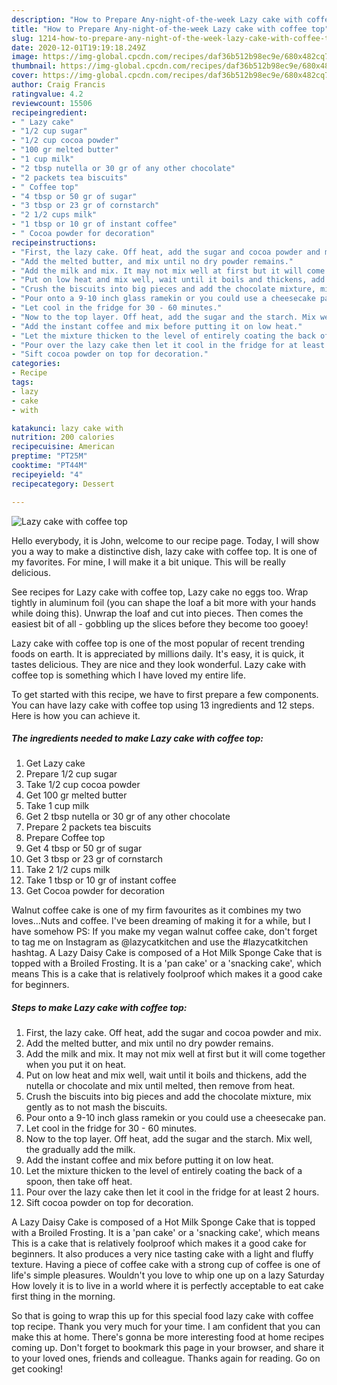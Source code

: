 ```yaml
---
description: "How to Prepare Any-night-of-the-week Lazy cake with coffee top"
title: "How to Prepare Any-night-of-the-week Lazy cake with coffee top"
slug: 1214-how-to-prepare-any-night-of-the-week-lazy-cake-with-coffee-top
date: 2020-12-01T19:19:18.249Z
image: https://img-global.cpcdn.com/recipes/daf36b512b98ec9e/680x482cq70/lazy-cake-with-coffee-top-recipe-main-photo.jpg
thumbnail: https://img-global.cpcdn.com/recipes/daf36b512b98ec9e/680x482cq70/lazy-cake-with-coffee-top-recipe-main-photo.jpg
cover: https://img-global.cpcdn.com/recipes/daf36b512b98ec9e/680x482cq70/lazy-cake-with-coffee-top-recipe-main-photo.jpg
author: Craig Francis
ratingvalue: 4.2
reviewcount: 15506
recipeingredient:
- " Lazy cake"
- "1/2 cup sugar"
- "1/2 cup cocoa powder"
- "100 gr melted butter"
- "1 cup milk"
- "2 tbsp nutella or 30 gr of any other chocolate"
- "2 packets tea biscuits"
- " Coffee top"
- "4 tbsp or 50 gr of sugar"
- "3 tbsp or 23 gr of cornstarch"
- "2 1/2 cups milk"
- "1 tbsp or 10 gr of instant coffee"
- " Cocoa powder for decoration"
recipeinstructions:
- "First, the lazy cake. Off heat, add the sugar and cocoa powder and mix."
- "Add the melted butter, and mix until no dry powder remains."
- "Add the milk and mix. It may not mix well at first but it will come together when you put it on heat."
- "Put on low heat and mix well, wait until it boils and thickens, add the nutella or chocolate and mix until melted, then remove from heat."
- "Crush the biscuits into big pieces and add the chocolate mixture, mix gently as to not mash the biscuits."
- "Pour onto a 9-10 inch glass ramekin or you could use a cheesecake pan."
- "Let cool in the fridge for 30 - 60 minutes."
- "Now to the top layer. Off heat, add the sugar and the starch. Mix well, the gradually add the milk."
- "Add the instant coffee and mix before putting it on low heat."
- "Let the mixture thicken to the level of entirely coating the back of a spoon, then take off heat."
- "Pour over the lazy cake then let it cool in the fridge for at least 2 hours."
- "Sift cocoa powder on top for decoration."
categories:
- Recipe
tags:
- lazy
- cake
- with

katakunci: lazy cake with 
nutrition: 200 calories
recipecuisine: American
preptime: "PT25M"
cooktime: "PT44M"
recipeyield: "4"
recipecategory: Dessert

---
```



![Lazy cake with coffee top](https://img-global.cpcdn.com/recipes/daf36b512b98ec9e/680x482cq70/lazy-cake-with-coffee-top-recipe-main-photo.jpg)

Hello everybody, it is John, welcome to our recipe page. Today, I will show you a way to make a distinctive dish, lazy cake with coffee top. It is one of my favorites. For mine, I will make it a bit unique. This will be really delicious.

See recipes for Lazy cake with coffee top, Lazy cake no eggs too. Wrap tightly in aluminum foil (you can shape the loaf a bit more with your hands while doing this). Unwrap the loaf and cut into pieces. Then comes the easiest bit of all - gobbling up the slices before they become too gooey!

Lazy cake with coffee top is one of the most popular of recent trending foods on earth. It is appreciated by millions daily. It's easy, it is quick, it tastes delicious. They are nice and they look wonderful. Lazy cake with coffee top is something which I have loved my entire life.


To get started with this recipe, we have to first prepare a few components. You can have lazy cake with coffee top using 13 ingredients and 12 steps. Here is how you can achieve it.

<!--inarticleads1-->

##### The ingredients needed to make Lazy cake with coffee top:

1. Get  Lazy cake
1. Prepare 1/2 cup sugar
1. Take 1/2 cup cocoa powder
1. Get 100 gr melted butter
1. Take 1 cup milk
1. Get 2 tbsp nutella or 30 gr of any other chocolate
1. Prepare 2 packets tea biscuits
1. Prepare  Coffee top
1. Get 4 tbsp or 50 gr of sugar
1. Get 3 tbsp or 23 gr of cornstarch
1. Take 2 1/2 cups milk
1. Take 1 tbsp or 10 gr of instant coffee
1. Get  Cocoa powder for decoration


Walnut coffee cake is one of my firm favourites as it combines my two loves…Nuts and coffee. I&#39;ve been dreaming of making it for a while, but I have somehow PS: If you make my vegan walnut coffee cake, don&#39;t forget to tag me on Instagram as @lazycatkitchen and use the #lazycatkitchen hashtag. A Lazy Daisy Cake is composed of a Hot Milk Sponge Cake that is topped with a Broiled Frosting. It is a &#39;pan cake&#39; or a &#39;snacking cake&#39;, which means This is a cake that is relatively foolproof which makes it a good cake for beginners. 

<!--inarticleads2-->

##### Steps to make Lazy cake with coffee top:

1. First, the lazy cake. Off heat, add the sugar and cocoa powder and mix.
1. Add the melted butter, and mix until no dry powder remains.
1. Add the milk and mix. It may not mix well at first but it will come together when you put it on heat.
1. Put on low heat and mix well, wait until it boils and thickens, add the nutella or chocolate and mix until melted, then remove from heat.
1. Crush the biscuits into big pieces and add the chocolate mixture, mix gently as to not mash the biscuits.
1. Pour onto a 9-10 inch glass ramekin or you could use a cheesecake pan.
1. Let cool in the fridge for 30 - 60 minutes.
1. Now to the top layer. Off heat, add the sugar and the starch. Mix well, the gradually add the milk.
1. Add the instant coffee and mix before putting it on low heat.
1. Let the mixture thicken to the level of entirely coating the back of a spoon, then take off heat.
1. Pour over the lazy cake then let it cool in the fridge for at least 2 hours.
1. Sift cocoa powder on top for decoration.


A Lazy Daisy Cake is composed of a Hot Milk Sponge Cake that is topped with a Broiled Frosting. It is a &#39;pan cake&#39; or a &#39;snacking cake&#39;, which means This is a cake that is relatively foolproof which makes it a good cake for beginners. It also produces a very nice tasting cake with a light and fluffy texture. Having a piece of coffee cake with a strong cup of coffee is one of life&#39;s simple pleasures. Wouldn&#39;t you love to whip one up on a lazy Saturday How lovely it is to live in a world where it is perfectly acceptable to eat cake first thing in the morning. 

So that is going to wrap this up for this special food lazy cake with coffee top recipe. Thank you very much for your time. I am confident that you can make this at home. There's gonna be more interesting food at home recipes coming up. Don't forget to bookmark this page in your browser, and share it to your loved ones, friends and colleague. Thanks again for reading. Go on get cooking!
